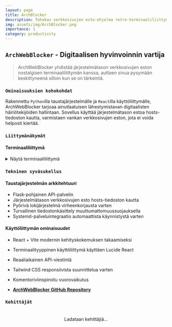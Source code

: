 ```yaml
---
layout: page
title: ArchBlocker
description: Tehokas verkkosivujen esto-ohjelma retro-terminaaliliittymällä digitaalisten häiriötekijöiden hallintaan.
img: assets/img/ArchBlocker.png
importance: 1
category: productivity
---
```


## `ArchWebBlocker` - Digitaalisen hyvinvoinnin vartija

> ArchWebBlocker yhdistää järjestelmätason verkkosivujen eston nostalgisen terminaaliliittymän kanssa, auttaen sinua pysymään keskittyneenä silloin kun se on tärkeintä.

### `Ominaisuuksien kohokohdat`

Rakennettu `Python`illa taustajärjestelmälle ja `React`illa käyttöliittymälle, ArchWebBlocker tarjoaa ainutlaatuisen lähestymistavan digitaalisten häiriötekijöiden hallintaan. Sovellus käyttää järjestelmätason estoa hosts-tiedoston kautta, varmistaen vankan verkkosivujen eston, jota ei voida helposti kiertää.

### `Liittymänäkymät`

#### Terminaaliliittymä
<details>
<summary>Näytä terminaaliliittymä</summary>
<div class="row justify-content-center">
<div class="col-md-8">
 {% include figure.liquid path="assets/img/terminal.jpg" title="Terminaaliliittymä" class="img-fluid rounded z-depth-1" %}
</div>
</div>
</details>

### `Tekninen syväsukellus`

#### Taustajärjestelmän arkkitehtuuri
- Flask-pohjainen API-palvelin
- Järjestelmätason verkkosivujen esto hosts-tiedoston kautta
- Pyörivä lokijärjestelmä virheenkorjausta varten
- Turvallinen tiedostonkäsittely muuttumattomuussuojauksella
- Systemd-palveluintegraatio automaattista käynnistystä varten

#### Käyttöliittymän ominaisuudet
- React + Vite modernin kehityskokemuksen takaamiseksi
- Terminaalityyppinen käyttöliittymä käyttäen Lucide React
- Reaaliaikainen API-viestintä
- Tailwind CSS responsiivista suunnittelua varten
- Komentoriviinspiroitu vuorovaikutus

- **[ArchWebBlocker GitHub Repository](https://github.com/andebugulin/archwebblocker)**

### `Kehittäjät`

<div id="contributors-list" style="display: flex; flex-wrap: wrap; justify-content: space-around; padding: 20px;">Ladataan kehittäjiä...</div>

<script>
async function fetchContributors() {
const url = 'https://api.github.com/repos/andebugulin/archwebblocker/contributors';
const response = await fetch(url);
const contributors = await response.json();

const contributorsHtml = contributors.map(contributor =>
`<div class="contributor" style="margin: 10px; text-align: center;">
 <img src="${contributor.avatar_url}" alt="${contributor.login}" style="width: 100px; height: 100px; border-radius: 50%; display: block; margin: auto;">
 <p><a href="${contributor.html_url}" target="_blank">${contributor.login}</a></p>
 </div>`
 ).join('');

 document.getElementById('contributors-list').innerHTML = contributorsHtml;
}

fetchContributors();
</script>
